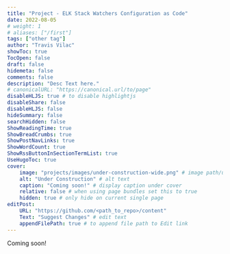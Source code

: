 ```yaml
---
title: "Project - ELK Stack Watchers Configuration as Code"
date: 2022-08-05
# weight: 1
# aliases: ["/first"]
tags: ["other tag"]
author: "Travis Vilac"
showToc: true
TocOpen: false
draft: false
hidemeta: false
comments: false
description: "Desc Text here."
# canonicalURL: "https://canonical.url/to/page"
disableHLJS: true # to disable highlightjs
disableShare: false
disableHLJS: false
hideSummary: false
searchHidden: false
ShowReadingTime: true
ShowBreadCrumbs: true
ShowPostNavLinks: true
ShowWordCount: true
ShowRssButtonInSectionTermList: true
UseHugoToc: true
cover:
    image: "projects/images/under-construction-wide.png" # image path/url
    alt: "Under Construction" # alt text
    caption: "Coming soon!" # display caption under cover
    relative: false # when using page bundles set this to true
    hidden: true # only hide on current single page
editPost:
    URL: "https://github.com/<path_to_repo>/content"
    Text: "Suggest Changes" # edit text
    appendFilePath: true # to append file path to Edit link
---
```

Coming soon!
